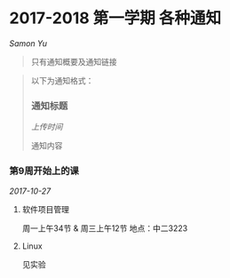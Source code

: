 # 2017-2018 第一学期 各种通知

*Samon Yu*

> 只有通知概要及通知链接

> 以下为通知格式：
>
> ### 通知标题
>
> *上传时间*
>
> 通知内容



### 第9周开始上的课
*2017-10-27*
1. 软件项目管理 

    周一上午34节 & 周三上午12节 地点：中二3223

2. Linux

    见实验
